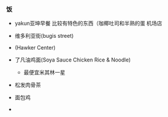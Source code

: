 ### 饭

* yakun亚坤早餐 比较有特色的东西（咖椰吐司和半熟的蛋 机场店

* 维多利亚街(bugis street)
* (Hawker Center)
* 了凡油鸡面(Soya Sauce Chicken Rice & Noodle)
  * 最便宜米其林一星
* 松发肉骨茶
* 面包鸡
* 